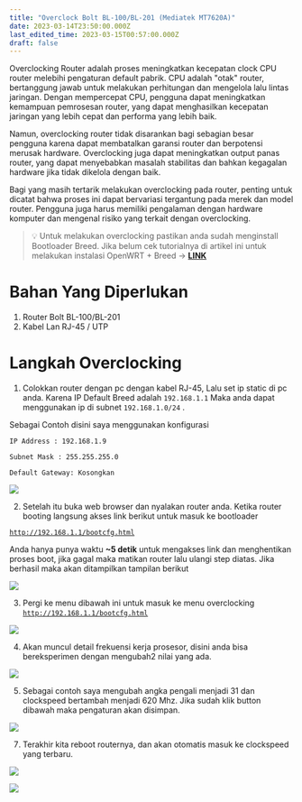 ```yaml
---
title: "Overclock Bolt BL-100/BL-201 (Mediatek MT7620A)"
date: 2023-03-14T23:50:00.000Z
last_edited_time: 2023-03-15T00:57:00.000Z
draft: false
---
```


Overclocking Router adalah proses meningkatkan kecepatan clock CPU router melebihi pengaturan default pabrik. CPU adalah "otak" router, bertanggung jawab untuk melakukan perhitungan dan mengelola lalu lintas jaringan. Dengan mempercepat CPU, pengguna dapat meningkatkan kemampuan pemrosesan router, yang dapat menghasilkan kecepatan jaringan yang lebih cepat dan performa yang lebih baik.


Namun, overclocking router tidak disarankan bagi sebagian besar pengguna karena dapat membatalkan garansi router dan berpotensi merusak hardware. Overclocking juga dapat meningkatkan output panas router, yang dapat menyebabkan masalah stabilitas dan bahkan kegagalan hardware jika tidak dikelola dengan baik.


Bagi yang masih tertarik melakukan overclocking pada router, penting untuk dicatat bahwa proses ini dapat bervariasi tergantung pada merek dan model router. Pengguna juga harus memiliki pengalaman dengan hardware komputer dan mengenal risiko yang terkait dengan overclocking.


> 💡 Untuk melakukan overclocking pastikan anda sudah menginstall Bootloader Breed. Jika belum cek tutorialnya di artikel ini untuk melakukan instalasi OpenWRT + Breed → [**LINK**](https://radito.github.io/posts/bd5a426b-d8e8-4ab6-a30f-4e0e58664933/)


# Bahan Yang Diperlukan

1. Router Bolt BL-100/BL-201
2. Kabel Lan RJ-45 / UTP

# Langkah Overclocking


1. Colokkan router dengan pc dengan kabel RJ-45, Lalu set ip static di pc anda. Karena IP Default Breed adalah `192.168.1.1` Maka anda dapat menggunakan ip di subnet `192.168.1.0/24` .


Sebagai Contoh disini saya menggunakan konfigurasi


`IP Address : 192.168.1.9`


`Subnet Mask : 255.255.255.0`


`Default Gateway: Kosongkan`


![](https://radito.vercel.app/3335d38aadbb24913f05ffe26b28e3471b3169b044b193e3faa7fda54d8f8a42/68747470733a2f2f7777772e64726f70626f782e636f6d2f732f6f65673174703877763839316f30302f313831633734343236613362346235376531373933386333343430313531643032363066333665396134346166316335353130343263396563356234663831382e706e673f646c3d30267261773d31)


2. Setelah itu buka web browser dan nyalakan router anda. Ketika router booting langsung akses link berikut untuk masuk ke bootloader


[`http://192.168.1.1/bootcfg.html`](http://192.168.1.1/bootcfg.html)


Anda hanya punya waktu **~5 detik** untuk mengakses link dan menghentikan proses boot, jika gagal maka matikan router lalu ulangi step diatas. Jika berhasil maka akan ditampilkan tampilan berikut


![](https://radito.vercel.app/13ccee32a1df5a88c0d019c3b6f603063476e82785fd4037247c2653ed8459a7/68747470733a2f2f7777772e64726f70626f782e636f6d2f732f6d366333756e35376979656a6866322f613765656464393364643662643430363739376634336139663631656331333166313034363966393630383337343462366432346666343236653835373132622e706e673f646c3d30267261773d31)


3. Pergi ke menu dibawah ini untuk masuk ke menu overclocking [`http://192.168.1.1/bootcfg.html`](http://192.168.1.1/bootcfg.html)


![](https://radito.vercel.app/50b3f1637b0db36584c4e8fa5a94488197f672a9b7c2a8e8e96f5ea6d7a186fc/68747470733a2f2f7777772e64726f70626f782e636f6d2f732f6d32636a7433617579346b646f38662f666133316230653837623834396535333566343532666565303636636136366661316336336165383965323437633830663932616533396564623532363938622e706e673f646c3d30267261773d31)


4. Akan muncul detail frekuensi kerja prosesor, disini anda bisa bereksperimen dengan mengubah2 nilai yang ada.


![](https://radito.vercel.app/3126fd0b527ea51de44bf5ea867bb67c3688e75b7c592c344626214114e6c469/68747470733a2f2f7777772e64726f70626f782e636f6d2f732f363066623370716d6c3832696d626f2f626465656135303966646131316133313539373636666138346561633838643264313662623732616433643931643866346635656262643366656665383038382e706e673f646c3d30267261773d31)


5. Sebagai contoh saya mengubah angka pengali menjadi 31 dan clockspeed bertambah menjadi 620 Mhz. Jika sudah klik button dibawah maka pengaturan akan disimpan.


![](https://radito.vercel.app/7f966ef2f6dbc388fd1e0f139fd090c9dc875d01766ae33f054d3795fdb00ebd/68747470733a2f2f7777772e64726f70626f782e636f6d2f732f7474653276706132636379646a66692f393033653438626462343137353931396366356337336161303365366538336133386562346532656433306538386536386461666432383432346264626531392e706e673f646c3d30267261773d31)


7. Terakhir kita reboot routernya, dan akan otomatis masuk ke clockspeed yang terbaru.


![](https://radito.vercel.app/6eaacb3b689c4f713b30c4e013137b70ab5bd6e2605881808a0fc514bde34cdb/68747470733a2f2f7777772e64726f70626f782e636f6d2f732f79647438623874776f6a30693279722f306230343937663231363361656564623361643561623564353935633362363932363561346131623965346632303632313763336166316233373836666130332e706e673f646c3d30267261773d31)


![](https://radito.vercel.app/418701ab883a00101f4b6a9b84957e82443f3779d5dc395228c11c99d6c41edd/68747470733a2f2f7777772e64726f70626f782e636f6d2f732f396a7834783135733262626e72766a2f333663343865383235663166636132666431383430613832323164313639353162626639316366316439353834373761336333346339646337343664323332632e706e673f646c3d30267261773d31)

